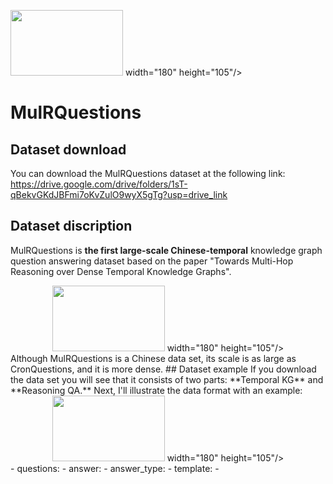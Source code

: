 <img src="https://github.com/ZiheLiu-nlp/MulRQuestions/tree/main/figs/overview.png" width="180" height="105"> width="180" height="105"/>

# MulRQuestions
## Dataset download
  You can download the MulRQuestions dataset at the following link: https://drive.google.com/drive/folders/1sT-qBekvGKdJBFmi7oKvZulO9wyX5gTg?usp=drive_link
## Dataset discription
  MulRQuestions is **the first large-scale Chinese-temporal** knowledge graph question answering dataset based on the paper "Towards Multi-Hop Reasoning over Dense Temporal Knowledge Graphs".
  <div align=center>
  <img src="https://github.com/ZiheLiu-nlp/MulRQuestions/tree/main/figs/fact.png" width="180" height="105"> width="180" height="105"/>
  </div>
  Although MulRQuestions is a Chinese data set, its scale is as large as CronQuestions, and it is more dense.
## Dataset example
  If you download the data set you will see that it consists of two parts: **Temporal KG** and **Reasoning QA.** Next, I'll illustrate the data format with an example:
  <div align=center>
  <img src="https://github.com/ZiheLiu-nlp/MulRQuestions/tree/main/figs/example.png" width="180" height="105"> width="180" height="105"/>
  </div>
- questions: 
- answer:
- answer_type:
- template:
- 
